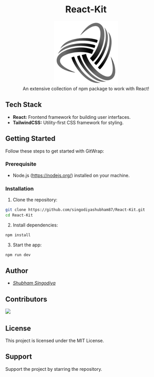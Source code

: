 <h1 align="center">React-Kit</h1>
<div align="center"><img src="./src/assets/images/logo.png" width="200px" height="200px"/></div>
<div align="center">An extensive collection of npm package to work with React!</div>


## Tech Stack

- **React:** Frontend framework for building user interfaces.
- **TailwindCSS:** Utility-first CSS framework for styling.

## Getting Started
Follow these steps to get started with GitWrap:

### Prerequisite

- Node.js (https://nodejs.org/) installed on your machine.

### Installation

1. Clone the repository:
```bash
git clone https://github.com/singodiyashubham87/React-Kit.git
cd React-Kit
```
   
2. Install dependencies:
```bash
npm install
```
3. Start the app:
```bash
npm run dev
  ```
  
## Author
* <a href="https://shubham-s-socials.vercel.app/"><i>Shubham Singodiya</i></a>

## Contributors

<div>
   <a href="https://github.com/singodiyashubham87/GitWrap/graphs/contributors">
   <img src="https://contrib.rocks/image?repo=singodiyashubham87/GitWrap"/>
   </a>
</div>

## License
This project is licensed under the MIT License.

## Support
Support the project by starring the repository.
